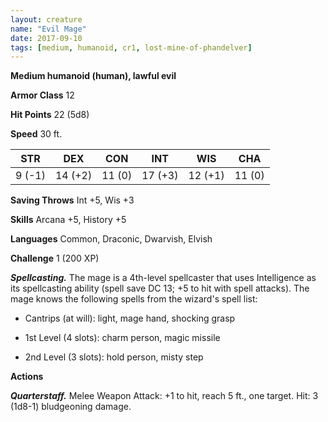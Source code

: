 ```yaml
---
layout: creature
name: "Evil Mage"
date: 2017-09-10
tags: [medium, humanoid, cr1, lost-mine-of-phandelver]
---
```


**Medium humanoid (human), lawful evil**

**Armor Class** 12

**Hit Points** 22 (5d8)

**Speed** 30 ft.

|   STR   |   DEX   |   CON   |   INT   |   WIS   |   CHA   |
|:-----:|:-----:|:-----:|:-----:|:-----:|:-----:|
| 9 (-1) | 14 (+2) | 11 (0) | 17 (+3) | 12 (+1) | 11 (0) |

**Saving Throws** Int +5, Wis +3

**Skills** Arcana +5, History +5

**Languages** Common, Draconic, Dwarvish, Elvish

**Challenge** 1 (200 XP)

***Spellcasting.*** The mage is a 4th-level spellcaster that uses Intelligence as its spellcasting ability (spell save DC 13; +5 to hit with spell attacks). The mage knows the following spells from the wizard's spell list: 

* Cantrips (at will): light, mage hand, shocking grasp

* 1st Level (4 slots): charm person, magic missile

* 2nd Level (3 slots): hold person, misty step

**Actions**

***Quarterstaff.*** Melee Weapon Attack: +1 to hit, reach 5 ft., one target.  Hit: 3 (1d8-1) bludgeoning damage.

